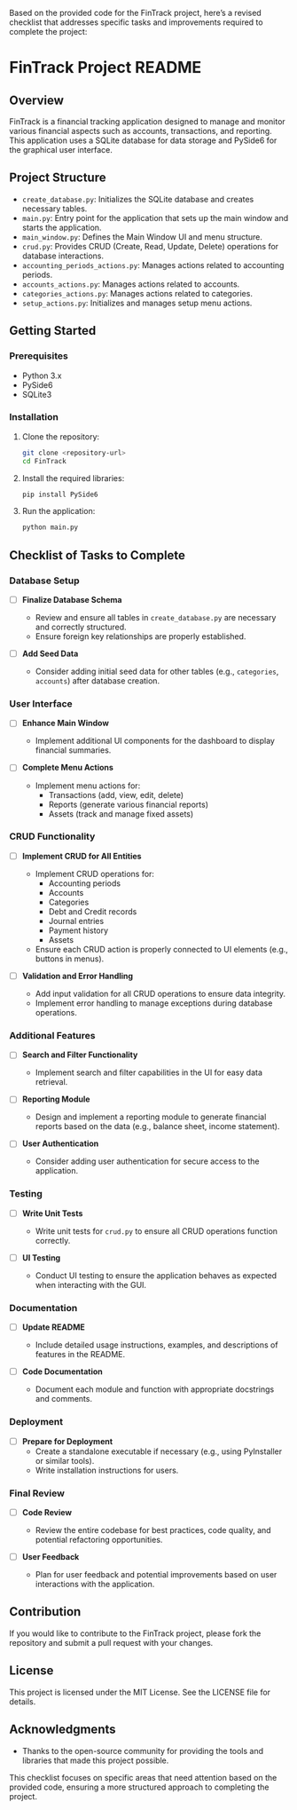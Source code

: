 Based on the provided code for the FinTrack project, here’s a revised checklist that addresses specific tasks and improvements required to complete the project:

# FinTrack Project README

## Overview
FinTrack is a financial tracking application designed to manage and monitor various financial aspects such as accounts, transactions, and reporting. This application uses a SQLite database for data storage and PySide6 for the graphical user interface.

## Project Structure
- `create_database.py`: Initializes the SQLite database and creates necessary tables.
- `main.py`: Entry point for the application that sets up the main window and starts the application.
- `main_window.py`: Defines the Main Window UI and menu structure.
- `crud.py`: Provides CRUD (Create, Read, Update, Delete) operations for database interactions.
- `accounting_periods_actions.py`: Manages actions related to accounting periods.
- `accounts_actions.py`: Manages actions related to accounts.
- `categories_actions.py`: Manages actions related to categories.
- `setup_actions.py`: Initializes and manages setup menu actions.

## Getting Started

### Prerequisites
- Python 3.x
- PySide6
- SQLite3

### Installation
1. Clone the repository:
    ```bash
    git clone <repository-url>
    cd FinTrack
    ```
2. Install the required libraries:
    ```bash
    pip install PySide6
    ```

3. Run the application:
    ```bash
    python main.py
    ```

## Checklist of Tasks to Complete

### Database Setup
- [ ] **Finalize Database Schema**
  - Review and ensure all tables in `create_database.py` are necessary and correctly structured.
  - Ensure foreign key relationships are properly established.

- [ ] **Add Seed Data**
  - Consider adding initial seed data for other tables (e.g., `categories`, `accounts`) after database creation.

### User Interface
- [ ] **Enhance Main Window**
  - Implement additional UI components for the dashboard to display financial summaries.
  
- [ ] **Complete Menu Actions**
  - Implement menu actions for:
    - Transactions (add, view, edit, delete)
    - Reports (generate various financial reports)
    - Assets (track and manage fixed assets)

### CRUD Functionality
- [ ] **Implement CRUD for All Entities**
  - Implement CRUD operations for:
    - Accounting periods
    - Accounts
    - Categories
    - Debt and Credit records
    - Journal entries
    - Payment history
    - Assets
  - Ensure each CRUD action is properly connected to UI elements (e.g., buttons in menus).

- [ ] **Validation and Error Handling**
  - Add input validation for all CRUD operations to ensure data integrity.
  - Implement error handling to manage exceptions during database operations.

### Additional Features
- [ ] **Search and Filter Functionality**
  - Implement search and filter capabilities in the UI for easy data retrieval.

- [ ] **Reporting Module**
  - Design and implement a reporting module to generate financial reports based on the data (e.g., balance sheet, income statement).

- [ ] **User Authentication**
  - Consider adding user authentication for secure access to the application.

### Testing
- [ ] **Write Unit Tests**
  - Write unit tests for `crud.py` to ensure all CRUD operations function correctly.

- [ ] **UI Testing**
  - Conduct UI testing to ensure the application behaves as expected when interacting with the GUI.

### Documentation
- [ ] **Update README**
  - Include detailed usage instructions, examples, and descriptions of features in the README.

- [ ] **Code Documentation**
  - Document each module and function with appropriate docstrings and comments.

### Deployment
- [ ] **Prepare for Deployment**
  - Create a standalone executable if necessary (e.g., using PyInstaller or similar tools).
  - Write installation instructions for users.

### Final Review
- [ ] **Code Review**
  - Review the entire codebase for best practices, code quality, and potential refactoring opportunities.

- [ ] **User Feedback**
  - Plan for user feedback and potential improvements based on user interactions with the application.

## Contribution
If you would like to contribute to the FinTrack project, please fork the repository and submit a pull request with your changes. 

## License
This project is licensed under the MIT License. See the LICENSE file for details.

## Acknowledgments
- Thanks to the open-source community for providing the tools and libraries that made this project possible. 

This checklist focuses on specific areas that need attention based on the provided code, ensuring a more structured approach to completing the project.